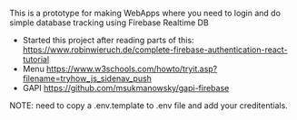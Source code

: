 This is a prototype for making WebApps where you need to login and do simple database tracking using Firebase Realtime DB

* Started this project after reading parts of this: 
    https://www.robinwieruch.de/complete-firebase-authentication-react-tutorial
* Menu https://www.w3schools.com/howto/tryit.asp?filename=tryhow_js_sidenav_push
* GAPI https://github.com/msukmanowsky/gapi-firebase

NOTE: need to copy a .env.template to .env file and add your creditentials. 
